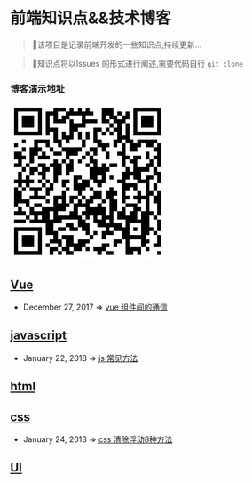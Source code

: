 # 前端知识点&&技术博客

> :scroll:该项目是记录前端开发的一些知识点,持续更新...

> :christmas_tree:知识点将以Issues 的形式进行阐述,需要代码自行 `git clone`

### [博客演示地址](https://kuangpf.github.io/FE-blog/dist/#/)
![image](https://github.com/KuangPF/FE-blog/blob/master/static/index/demoQR-code.png)

## [Vue](https://kuangpf.github.io/FE-blog/dist/#/vue)
* December 27, 2017 => [vue 组件间的通信](https://github.com/KuangPF/FE-blog/issues/1)

## [javascript](https://kuangpf.github.io/FE-blog/dist/#/javascript)
* January 22, 2018 => [js 常见方法](https://github.com/KuangPF/FE-blog/issues/2)

## [html](https://kuangpf.github.io/FE-blog/dist/#/h5)

## [css](https://kuangpf.github.io/FE-blog/dist/#/css)
* January 24, 2018 => [css 清除浮动8种方法](https://github.com/KuangPF/FE-blog/issues/3)

## [UI](https://kuangpf.github.io/FE-blog/dist/#/ui)
